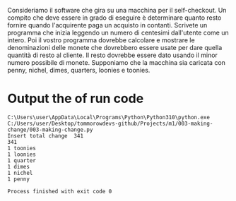 
 Consideriamo il software che gira su una macchina per il self-checkout.
 Un compito che deve essere in grado di eseguire è determinare quanto
 resto fornire quando l'acquirente paga un acquisto in contanti.
 Scrivete un programma che inizia leggendo un numero di centesimi
 dall'utente come un intero.
 Poi il vostro programma dovrebbe calcolare e mostrare le denominazioni
 delle monete che dovrebbero essere usate per dare quella quantità di
 resto al cliente.
 Il resto dovrebbe essere dato usando il minor numero possibile di monete.
 Supponiamo che la macchina sia caricata con penny, nichel, dimes, quarters,
 loonies e toonies.


# Output the of run code
```
C:\Users\user\AppData\Local\Programs\Python\Python310\python.exe C:/Users/user/Desktop/tommorowdevs-github/Projects/m1/003-making-change/003-making-change.py
Insert total change  341
341
1 toonies
1 loonies
1 quarter
1 dimes
1 nichel
1 penny

Process finished with exit code 0
```